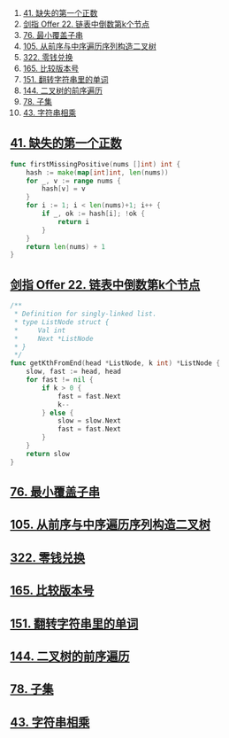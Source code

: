 1. [41. 缺失的第一个正数](#41-缺失的第一个正数)
2. [剑指 Offer 22. 链表中倒数第k个节点](#剑指-offer-22-链表中倒数第k个节点)
3. [76. 最小覆盖子串](#76-最小覆盖子串)
4. [105. 从前序与中序遍历序列构造二叉树](#105-从前序与中序遍历序列构造二叉树)
5. [322. 零钱兑换](#322-零钱兑换)
6. [165. 比较版本号](#165-比较版本号)
7. [151. 翻转字符串里的单词](#151-翻转字符串里的单词)
8. [144. 二叉树的前序遍历](#144-二叉树的前序遍历)
9. [78. 子集](#78-子集)
10. [43. 字符串相乘](#43-字符串相乘)







## [41. 缺失的第一个正数](https://leetcode-cn.com/problems/first-missing-positive/)

```go
func firstMissingPositive(nums []int) int {
	hash := make(map[int]int, len(nums))
	for _, v := range nums {
		hash[v] = v
	}
	for i := 1; i < len(nums)+1; i++ {
		if _, ok := hash[i]; !ok {
			return i
		}
	}
	return len(nums) + 1
}
```

## [剑指 Offer 22. 链表中倒数第k个节点](https://leetcode-cn.com/problems/lian-biao-zhong-dao-shu-di-kge-jie-dian-lcof/)

```go
/**
 * Definition for singly-linked list.
 * type ListNode struct {
 *     Val int
 *     Next *ListNode
 * }
 */
func getKthFromEnd(head *ListNode, k int) *ListNode {
    slow, fast := head, head
    for fast != nil {
        if k > 0 {
            fast = fast.Next
            k--
        } else {
            slow = slow.Next
            fast = fast.Next
        }
    }
    return slow
}
```


## [76. 最小覆盖子串](https://leetcode-cn.com/problems/minimum-window-substring/)


## [105. 从前序与中序遍历序列构造二叉树](https://leetcode-cn.com/problems/construct-binary-tree-from-preorder-and-inorder-traversal/)

## [322. 零钱兑换](https://leetcode.cn/problems/coin-change/)

## [165. 比较版本号](https://leetcode.cn/problems/compare-version-numbers/)


## [151. 翻转字符串里的单词](https://leetcode-cn.com/problems/reverse-words-in-a-string/)


## [144. 二叉树的前序遍历](https://leetcode-cn.com/problems/binary-tree-preorder-traversal/)

## [78. 子集](https://leetcode.cn/problems/subsets/)


## [43. 字符串相乘](https://leetcode.cn/problems/multiply-strings/)



